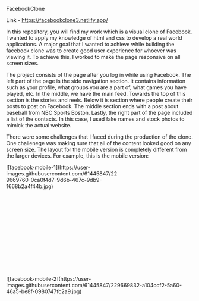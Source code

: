 FacebookClone

Link - https://facebookclone3.netlify.app/

In this repository, you will find my work which is a visual clone of Facebook. I wanted to apply my knowledge of html and css to develop a real world applications. A major goal that I wanted to achieve while building the facebook clone was to create good user experience for whoever was viewing it. To achieve this, I worked to make the page responsive on all screen sizes.

The project consists of the page after you log in while using Facebook. The left part of the page is the side navigation section. It contains information such as your profile, what groups you are a part of, what games you have played, etc. In the middle, we have the main feed. Towards the top of this section is the stories and reels. Below it is section where people create their posts to post on Facebook. The middle section ends with a post about baseball from NBC Sports Boston. Lastly, the right part of the page included a list of the contacts. In this case, I used fake names and stock photos to mimick the actual website.

There were some challenges that I faced during the production of the clone. One challenege was making sure that all of the content looked good on any screen size. The layout for the mobile version is completely different from the larger devices. For example, this is the mobile version: 

<div style="width: 300px ; height: 300px">![facebook-mobile-1](https://user-images.githubusercontent.com/61445847/229669760-0ca0f4d7-9d6b-467c-9db9-1668b2a4f44b.jpg)</div>
![facebook-mobile-2](https://user-images.githubusercontent.com/61445847/229669832-a104ccf2-5a60-46a5-be8f-0980747fc2a9.jpg)
